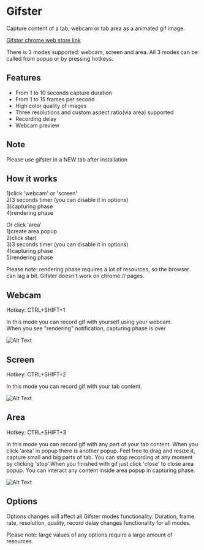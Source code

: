 # Gifster
Capture content of a tab, webcam or tab area as a animated gif image.

<a href="https://chrome.google.com/webstore/detail/fafbmelagholigmfhdjpkfpgfmeijinn">Gifster chrome web store link</a>

There is 3 modes supported: webcam, screen and area.
All 3 modes can be called from popup or by pressing hotkeys.

## Features

- From 1 to 10 seconds capture duration
- From 1 to 15 frames per second
- High color quality of images
- Three resolutions and custom aspect ratio(via area) supported
- Recording delay
- Webcam preview

## Note

Please use gifster in a NEW tab after installation

## How it works
1)click 'webcam' or 'screen'<br>
2)3 seconds timer (you can disable it in options)<br>
3)capturing phase<br>
4)rendering phase<br>

Or click 'area'<br>
1)create area popup<br>
2)click start<br>
3)3 seconds timer (you can disable it in options)<br>
4)capturing phase<br>
5)rendering phase<br>

Please note: rendering phase requires a lot of resources, so  the browser can lag a bit.
Gifster doesn't work on chrome:// pages.

## Webcam
Hotkey: CTRL+SHIFT+1

In this mode you can record gif with yourself using your webcam.<br>
When you see "rendering" notification, capturing phase is over

![Alt Text](https://media.giphy.com/media/l2QE7UalvlPIEgJ2g/giphy.gif)

## Screen
Hotkey: CTRL+SHIFT+2

In this mode you can record gif with your tab content.

![Alt Text](https://media.giphy.com/media/26u4eKuNzD7jBFwaI/giphy.gif)

## Area
Hotkey: CTRL+SHIFT+3

In this mode you can record gif with any part of your tab content.
When you click 'area' in popup there is another popup. Feel free to drag and resize it, capture small and big parts of tab.
You can stop recording at any moment by clicking 'stop'.When you finished with gif just click 'close' to close area popup.
You can interact any content inside area popup in capturing phase.

![Alt Text](https://media.giphy.com/media/3ohs7LUDBVEftShAXK/giphy.gif)

## Options
Options changes will affect all Gifster modes functionality.
Duration, frame rate, resolution, quality, record delay changes functionality for all modes.

Please note: large values ​​of any options require a large amount of resources.









